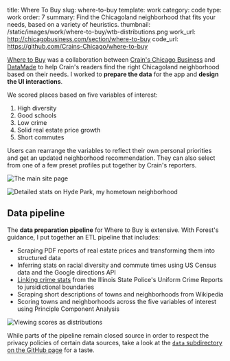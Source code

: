 title: Where To Buy 
slug: where-to-buy 
template: work
category: code
type: work
order: 7 
summary: Find the Chicagoland neighborhood that fits your needs, based on a variety of heuristics. 
thumbnail: /static/images/work/where-to-buy/wtb-distributions.png
work_url: http://chicagobusiness.com/section/where-to-buy
code_url: https://github.com/Crains-Chicago/where-to-buy

[Where to Buy](http://chicagobusiness.com/section/where-to-buy) was
a collaboration between [Crain's Chicago Business](http://chicagobusiness.com)
and [DataMade](https://datamade.us) to help Crain's
readers find the right Chicagoland neighborhood based on their needs. I worked
to **prepare the data** for the app and **design the
UI interactions**.

We scored places based on five variables of interest:

1. High diversity
2. Good schools
3. Low crime
4. Solid real estate price growth
5. Short commutes

Users can rearrange the variables to reflect their own personal priorities and
get an updated neighborhood recommendation. They can also select from one of a few preset
profiles put together by Crain's reporters.

![The main site page](/static/images/work/where-to-buy/wtb-main.png)

![Detailed stats on Hyde Park, my hometown
neighborhood](/static/images/work/where-to-buy/wtb-detail.png)

## Data pipeline

The **data preparation pipeline** for Where to Buy is extensive. With Forest's
guidance, I put together an ETL pipeline that includes:

- Scraping PDF reports of real estate prices and transforming them into
  structured data
- Inferring stats on racial diversity and commute times using US Census data and the
  Google directions API
- [Linking crime stats](https://github.com/datamade/illinois-ucr) from the
  Illinois State Police's Uniform Crime Reports to jursidictional boundaries
- Scraping short descriptions of towns and neighborhoods from Wikipedia
- Scoring towns and neighborhoods across the five variables of interest using
  Principle Component Analysis

![Viewing scores as
distributions](/static/images/work/where-to-buy/wtb-distributions.png)

While parts of the pipeline remain closed source in order to respect the privacy
policies of certain data sources, take a look at the [`data` subdirectory on the GitHub
page](https://github.com/datamade/where-to-buy/tree/master/data) for 
a taste.
